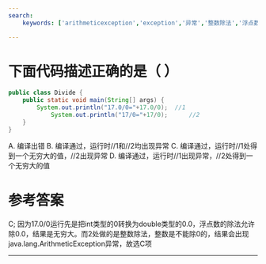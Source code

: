 ```yaml
---
search:
    keywords: ['arithmeticexception','exception','异常','整数除法','浮点数除法']

---
```



# 下面代码描述正确的是（ ）

```java
public class Divide {
	public static void main(String[] args) {
		System.out.println("17.0/0="+17.0/0);  //1        
	        System.out.println("17/0="+17/0);      //2
	}
}
```
A. 编译出错
B. 编译通过，运行时//1和//2均出现异常
C. 编译通过，运行时//1处得到一个无穷大的值，//2出现异常
D. 编译通过，运行时//1出现异常，//2处得到一个无穷大的值

# 参考答案

C;
因为17.0/0运行先是把int类型的0转换为double类型的0.0，浮点数的除法允许除0.0，结果是无穷大。而2处做的是整数除法，整数是不能除0的，结果会出现java.lang.ArithmeticException异常，故选C项

---



